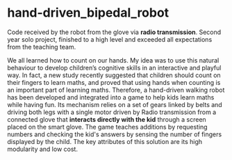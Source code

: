 # hand-driven_bipedal_robot
Code received by the robot from the glove via **radio transmission**. Second year solo project, finished to a high level and exceeded all expectations from the teaching team.

We all learned how to count on our hands. My idea was to use this natural behaviour to develop children’s cognitive skills in an interactive and playful way. In fact, a new study recently suggested that children should count on their fingers to learn maths, and proved that using hands when counting is an important part of learning maths. Therefore,  a hand-driven walking robot has been developed and integrated into a game to help kids learn maths while having fun. Its mechanism relies on a set of gears linked by belts and driving both legs with a single motor driven by Radio transmission from a connected glove that **interacts directly with the kid** through a screen placed on the smart glove. The game teaches additions by requesting numbers and checking the kid's answers by sensing the number of fingers displayed by the child. The key attributes of this solution are its high modularity and low cost.
